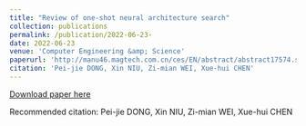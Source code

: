 ```yaml
---
title: "Review of one-shot neural architecture search"
collection: publications
permalink: /publication/2022-06-23-
date: 2022-06-23
venue: 'Computer Engineering &amp; Science'
paperurl: 'http://manu46.magtech.com.cn/ces/EN/abstract/abstract17574.shtml '
citation: 'Pei-jie DONG, Xin NIU, Zi-mian WEI, Xue-hui CHEN'
---
```

[Download paper here](http://manu46.magtech.com.cn/ces/EN/abstract/abstract17574.shtml )

Recommended citation: Pei-jie DONG, Xin NIU, Zi-mian WEI, Xue-hui CHEN